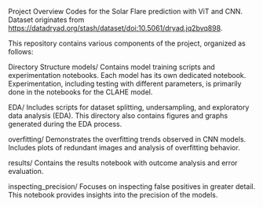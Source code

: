 Project Overview
Codes for the Solar Flare prediction with ViT and CNN. Dataset originates from https://datadryad.org/stash/dataset/doi:10.5061/dryad.jq2bvq898.

This repository contains various components of the project, organized as follows:

Directory Structure
models/
Contains model training scripts and experimentation notebooks. Each model has its own dedicated notebook. Experimentation, including testing with different parameters, is primarily done in the notebooks for the CLAHE model.

EDA/
Includes scripts for dataset splitting, undersampling, and exploratory data analysis (EDA). This directory also contains figures and graphs generated during the EDA process.

overfitting/
Demonstrates the overfitting trends observed in CNN models. Includes plots of redundant images and analysis of overfitting behavior.

results/
Contains the results notebook with outcome analysis and error evaluation.

inspecting_precision/
Focuses on inspecting false positives in greater detail. This notebook provides insights into the precision of the models.
